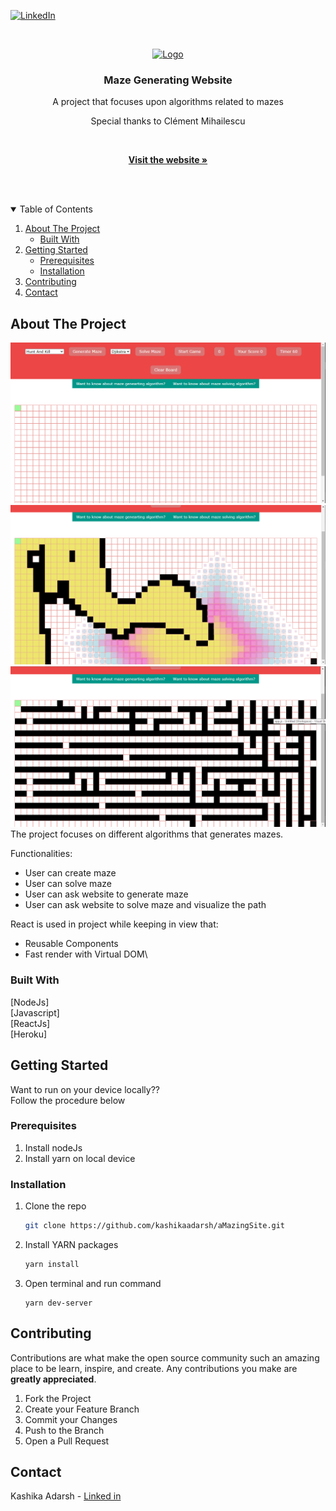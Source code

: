 [![LinkedIn][linkedin-shield]][linkedin-url]



<!-- PROJECT LOGO -->
<br />
<p align="center">
  <a href="https://a-mazingg.herokuapp.com/">
    <img src="https://www.mpug.com/wp-content/uploads/2020/03/new-project-logo.png" alt="Logo" width="80" height="80">
  </a>

  <h3 align="center">Maze Generating Website</h3>

  <p align="center">
    A project that focuses upon algorithms related to mazes   
 <p  align="center">
       Special thanks to Clément Mihailescu
  <p/>
    <br />
    <p  align="center">
    <a href="https://a-mazingg.herokuapp.com/"><strong>Visit the website »</strong></a>
 <p/>
    <br />
    <br />
  </p>
</p>



<!-- TABLE OF CONTENTS -->
<details open="open">
  <summary>Table of Contents</summary>
  <ol>
    <li>
      <a href="#about-the-project">About The Project</a>
      <ul>
        <li><a href="#built-with">Built With</a></li>
      </ul>
    </li>
    <li>
      <a href="#getting-started">Getting Started</a>
      <ul>
        <li><a href="#prerequisites">Prerequisites</a></li>
        <li><a href="#installation">Installation</a></li>
      </ul>
    </li>
    <li><a href="#contributing">Contributing</a></li>
    <li><a href="#contact">Contact</a></li>
  </ol>
</details>



<!-- ABOUT THE PROJECT -->
## About The Project


![Product Name Screen Shot][product-screenshot]
![Product Name Screen Shot][product-screenshot1]
![Product Name Screen Shot][product-screenshot2]
The project focuses on different algorithms that generates mazes.

Functionalities:
* User can create maze
* User can solve maze
* User can ask website to generate maze
* User can ask website to solve maze and visualize the path

React is used in project while keeping in view that:
* Reusable Components
* Fast render with Virtual DOM\
### Built With
 [NodeJs]    
 [Javascript]  
 [ReactJs]    
 [Heroku]  



<!-- GETTING STARTED -->
## Getting Started

Want to run on your device locally??    
Follow the procedure below

### Prerequisites

1. Install nodeJs
2. Install yarn on local device


### Installation

1. Clone the repo
   ```sh
   git clone https://github.com/kashikaadarsh/aMazingSite.git
   ```
2. Install YARN packages
   ```sh
   yarn install
   ```
4. Open terminal and run command
   ```JS
   yarn dev-server
   ```



<!-- CONTRIBUTING -->
## Contributing

Contributions are what make the open source community such an amazing place to be learn, inspire, and create. Any contributions you make are **greatly appreciated**.

1. Fork the Project
2. Create your Feature Branch
3. Commit your Changes
4. Push to the Branch
5. Open a Pull Request



<!-- CONTACT -->
## Contact

Kashika Adarsh - [Linked in](https://www.linkedin.com/in/kashikaadarsh/)




[linkedin-shield]: https://img.shields.io/badge/-LinkedIn-black.svg?style=for-the-badge&logo=linkedin&colorB=555
[linkedin-url]: https://www.linkedin.com/in/varun-sainii
[product-screenshot]: images/mgfpss.png
[product-screenshot1]: images/mgspss.png
[product-screenshot2]: images/mgmpss.png
